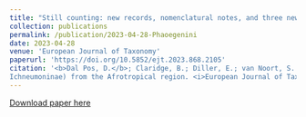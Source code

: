 ```yaml
---
title: "Still counting: new records, nomenclatural notes, and three new species of Phaeogenini (Hymenoptera, Ichneumonidae, Ichneumoninae) from the Afrotropical region"
collection: publications
permalink: /publication/2023-04-28-Phaoegenini
date: 2023-04-28
venue: 'European Journal of Taxonomy'
paperurl: 'https://doi.org/10.5852/ejt.2023.868.2105'
citation: '<b>Dal Pos, D.</b>; Claridge, B.; Diller, E.; van Noort, S. & Di Giovanni, F. (2023) Still counting: new records, nomenclatural notes, and three new species of Phaeogenini (Hymenoptera, Ichneumonidae,
Ichneumoninae) from the Afrotropical region. <i>European Journal of Taxonomy</i>, 868: 1–71.'
---
```


<script type='text/javascript' src='https://d1bxh8uas1mnw7.cloudfront.net/assets/embed.js'></script>

<p><div class='altmetric-embed' data-badge-type='donut' data-doi="10.5852/ejt.2023.868.2105"></div></p> 

[Download paper here](https://doi.org/10.5852/ejt.2023.868.2105)